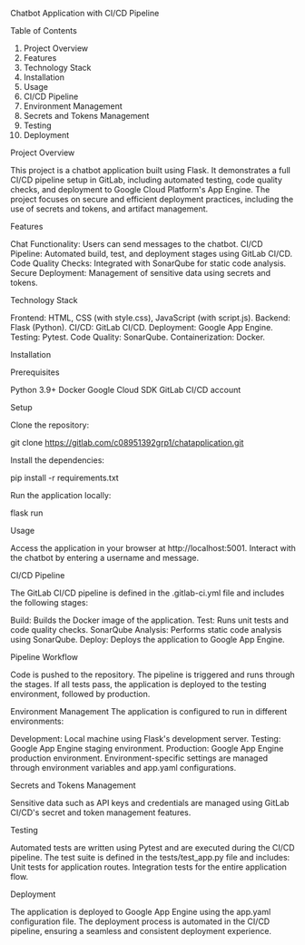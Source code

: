 Chatbot Application with CI/CD Pipeline

Table of Contents
1. Project Overview
2. Features
3. Technology Stack
4. Installation
5. Usage
6. CI/CD Pipeline
7. Environment Management
8. Secrets and Tokens Management
9. Testing
10. Deployment

Project Overview

This project is a chatbot application built using Flask. It demonstrates a full CI/CD pipeline setup in GitLab, including automated testing, code quality checks, and deployment to Google Cloud Platform's App Engine. The project focuses on secure and efficient deployment practices, including the use of secrets and tokens, and artifact management.

Features

Chat Functionality: Users can send messages to the chatbot.
CI/CD Pipeline: Automated build, test, and deployment stages using GitLab CI/CD.
Code Quality Checks: Integrated with SonarQube for static code analysis.
Secure Deployment: Management of sensitive data using secrets and tokens.

Technology Stack

Frontend: HTML, CSS (with style.css), JavaScript (with script.js).
Backend: Flask (Python).
CI/CD: GitLab CI/CD.
Deployment: Google App Engine.
Testing: Pytest.
Code Quality: SonarQube.
Containerization: Docker.

Installation

Prerequisites

Python 3.9+
Docker
Google Cloud SDK
GitLab CI/CD account

Setup

Clone the repository:

git clone https://gitlab.com/c08951392grp1/chatapplication.git

Install the dependencies:

pip install -r requirements.txt

Run the application locally:

flask run

Usage

Access the application in your browser at http://localhost:5001.
Interact with the chatbot by entering a username and message.

CI/CD Pipeline

The GitLab CI/CD pipeline is defined in the .gitlab-ci.yml file and includes the following stages:

Build: Builds the Docker image of the application.
Test: Runs unit tests and code quality checks.
SonarQube Analysis: Performs static code analysis using SonarQube.
Deploy: Deploys the application to Google App Engine.

Pipeline Workflow

Code is pushed to the repository.
The pipeline is triggered and runs through the stages.
If all tests pass, the application is deployed to the testing environment, followed by production.

Environment Management
The application is configured to run in different environments:

Development: Local machine using Flask's development server.
Testing: Google App Engine staging environment.
Production: Google App Engine production environment.
Environment-specific settings are managed through environment variables and app.yaml configurations.

Secrets and Tokens Management

Sensitive data such as API keys and credentials are managed using GitLab CI/CD's secret and token management features.

Testing

Automated tests are written using Pytest and are executed during the CI/CD pipeline. The test suite is defined in the tests/test_app.py file and includes:
Unit tests for application routes.
Integration tests for the entire application flow.

Deployment

The application is deployed to Google App Engine using the app.yaml configuration file. The deployment process is automated in the CI/CD pipeline, ensuring a seamless and consistent deployment experience.